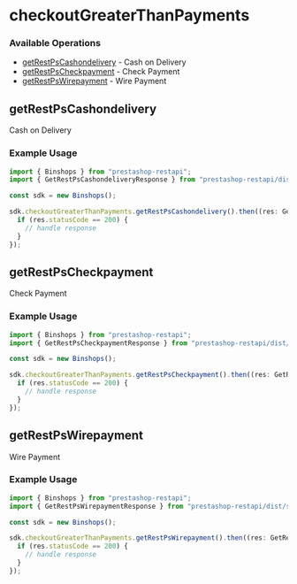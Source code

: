 # checkoutGreaterThanPayments

### Available Operations

* [getRestPsCashondelivery](#getrestpscashondelivery) - Cash on Delivery
* [getRestPsCheckpayment](#getrestpscheckpayment) - Check Payment
* [getRestPsWirepayment](#getrestpswirepayment) - Wire Payment

## getRestPsCashondelivery

Cash on Delivery

### Example Usage

```typescript
import { Binshops } from "prestashop-restapi";
import { GetRestPsCashondeliveryResponse } from "prestashop-restapi/dist/sdk/models/operations";

const sdk = new Binshops();

sdk.checkoutGreaterThanPayments.getRestPsCashondelivery().then((res: GetRestPsCashondeliveryResponse) => {
  if (res.statusCode == 200) {
    // handle response
  }
});
```

## getRestPsCheckpayment

Check Payment

### Example Usage

```typescript
import { Binshops } from "prestashop-restapi";
import { GetRestPsCheckpaymentResponse } from "prestashop-restapi/dist/sdk/models/operations";

const sdk = new Binshops();

sdk.checkoutGreaterThanPayments.getRestPsCheckpayment().then((res: GetRestPsCheckpaymentResponse) => {
  if (res.statusCode == 200) {
    // handle response
  }
});
```

## getRestPsWirepayment

Wire Payment

### Example Usage

```typescript
import { Binshops } from "prestashop-restapi";
import { GetRestPsWirepaymentResponse } from "prestashop-restapi/dist/sdk/models/operations";

const sdk = new Binshops();

sdk.checkoutGreaterThanPayments.getRestPsWirepayment().then((res: GetRestPsWirepaymentResponse) => {
  if (res.statusCode == 200) {
    // handle response
  }
});
```
